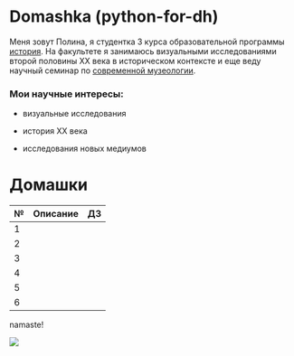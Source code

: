 # Domashka (python-for-dh)

Меня зовут Полина, я студентка 3 курса образовательной программы [история](https://www.hse.ru/ba/hist/). На факультете я занимаюсь визуальными исследованиями второй половины XX века в историческом контексте и еще веду научный семинар по [современной музеологии](https://hist.hse.ru/museum/). 

### Мои научные интересы:
+ визуальные исследования
- история XX века
+ исследования новых медиумов

# Домашки
№|Описание|ДЗ
---|:---:|---:
1||
2||
3||
4||
5||
6||

namaste!

![](https://pp.userapi.com/c637826/v637826512/2680d/1EfMf4fcZ_8.jpg)
